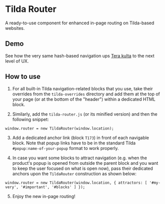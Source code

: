 # Tilda Router
A ready-to-use component for enhanced in-page routing on Tilda-based websites.

## Demo
See how the very same hash-based navigation ups [Tera kulta](https://terakulta.com) to the next level of UX.

[//]: # (TODO: Add a cool screencast from the Tk main page.)

## How to use
1. For all built-in Tilda navigation-related blocks that you use, take their overrides from the `tilda-overrides` directory 
and add them at the top of your page (or at the bottom of the "header") within a dedicated HTML block.

2. Similarly, add the `tilda-router.js` (or its minified version) and then the following snippet:

```
window.router = new TildaRouter(window.location);
```

3. Add a dedicated anchor link (block `T173`) in front of each navigable block. Note that popup links have to be in the 
standard Tilda `#popup:name-of-your-popup` format to work properly.

4. In case you want some blocks to attract navigation (e.g. when the product's popup is opened from outside the parent block 
and you want to keep the user focused on what is open now), pass their dedicated anchors upon the `TildaRouter` construction 
as shown below:

```
window.router = new TildaRouter(window.location, { attractors: [ '#my-very', '#important', '#blocks' ] });
```

5. Enjoy the new in-page routing!
